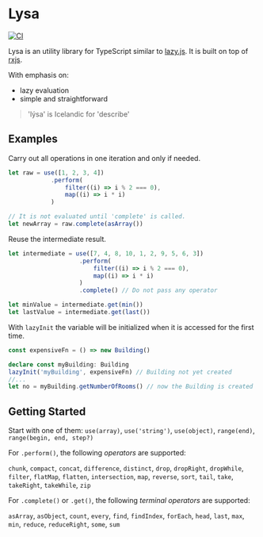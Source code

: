 # Lysa
[![CI](https://github.com/bigaru/lysa/actions/workflows/ci.yml/badge.svg)](https://github.com/bigaru/lysa/actions/workflows/ci.yml)

Lysa is an utility library for TypeScript similar to [lazy.js](https://github.com/dtao/lazy.js). It is built on top of [rxjs](https://github.com/ReactiveX/rxjs).

With emphasis on:
* lazy evaluation
* simple and straightforward

> 'lýsa' is Icelandic for 'describe'


## Examples

Carry out all operations in one iteration and only if needed.
```ts
let raw = use([1, 2, 3, 4])
            .perform(
                filter((i) => i % 2 === 0),
                map((i) => i * i)
            )

// It is not evaluated until 'complete' is called.
let newArray = raw.complete(asArray())
```

Reuse the intermediate result.
```ts
let intermediate = use([7, 4, 8, 10, 1, 2, 9, 5, 6, 3])
                    .perform(
                        filter((i) => i % 2 === 0),
                        map((i) => i * i)
                    )
                    .complete() // Do not pass any operator

let minValue = intermediate.get(min())
let lastValue = intermediate.get(last())
```


With `lazyInit` the variable will be initialized when it is accessed for the first time.
```ts
const expensiveFn = () => new Building()

declare const myBuilding: Building
lazyInit('myBuilding', expensiveFn) // Building not yet created
//...
let no = myBuilding.getNumberOfRooms() // now the Building is created
```

## Getting Started
Start with one of them:
`use(array)`, `use('string')`, `use(object)`, `range(end)`, `range(begin, end, step?)`

For `.perform()`, the following *operators* are supported:

`chunk`, `compact`, `concat`, `difference`, `distinct`, `drop`, `dropRight`, `dropWhile`, `filter`, `flatMap`, `flatten`, `intersection`, `map`, `reverse`, `sort`, `tail`, `take`, `takeRight`, `takeWhile`, `zip`

For `.complete()` or `.get()`, the following *terminal operators* are supported:

`asArray`, `asObject`, `count`, `every`, `find`, `findIndex`, `forEach`, `head`, `last`, `max`, `min`, `reduce`, `reduceRight`, `some`, `sum`
